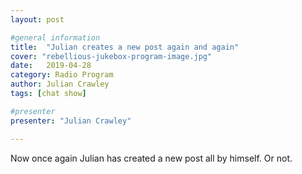 ```yaml
---
layout: post

#general information
title:  "Julian creates a new post again and again"
cover: "rebellious-jukebox-program-image.jpg"
date:   2019-04-28
category: Radio Program
author: Julian Crawley
tags: [chat show]

#presenter
presenter: "Julian Crawley"

---
```


Now once again Julian has created a new post all by himself.
Or not.
